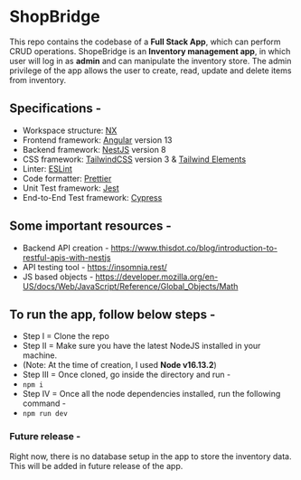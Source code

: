 # ShopBridge
This repo contains the codebase of a **Full Stack App**, which can perform CRUD operations.
ShopeBridge is an **Inventory management app**, in which user will log in as **admin** and can manipulate the inventory store. The admin privilege of the app allows the user to create, read, update and delete items from inventory. 

## Specifications -
- Workspace structure: [NX](https://nx.dev/)
- Frontend framework: [Angular](https://angular.io/) version 13
- Backend framework: [NestJS](https://nestjs.com/) version 8
- CSS framework: [TailwindCSS](https://tailwindcss.com/) version 3 & [Tailwind Elements](https://tailwind-elements.com/)
- Linter: [ESLint](https://eslint.org/)
- Code formatter: [Prettier](https://prettier.io/)
- Unit Test framework: [Jest](https://jestjs.io/)
- End-to-End Test framework: [Cypress](https://www.cypress.io/)

## Some important resources -
- Backend API creation - https://www.thisdot.co/blog/introduction-to-restful-apis-with-nestjs
- API testing tool - https://insomnia.rest/
- JS based objects - https://developer.mozilla.org/en-US/docs/Web/JavaScript/Reference/Global_Objects/Math

## To run the app, follow below steps -
- Step I = Clone the repo
- Step II = Make sure you have the latest NodeJS installed in your machine.
- (Note: At the time of creation, I used **Node v16.13.2**)
- Step III = Once cloned, go inside the directory and run -
- ``npm i``
- Step IV = Once all the node dependencies installed, run the following command -
- ``npm run dev``

### Future release -
Right now, there is no database setup in the app to store the inventory data. This will be added in future release of the app.
